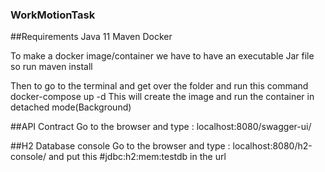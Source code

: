 ### WorkMotionTask
##Requirements
  Java 11
  Maven
  Docker
  
  
To make a docker image/container we have to have an executable Jar file
so run maven install

Then to go to the terminal and get over the folder and run this command
docker-compose up -d
This will create the image and run the container in detached mode(Background)

##API Contract
Go to the browser and type : localhost:8080/swagger-ui/

##H2 Database console
Go to the browser and type : localhost:8080/h2-console/
and put this #jdbc:h2:mem:testdb in the url

